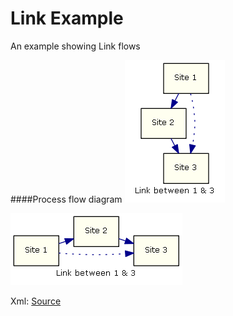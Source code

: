Link Example
===========

An example showing Link flows

####Process flow diagram
![Process Flow Output](./process-top-flow.png)

![Process Flow Output](./process-left-flow.png)

Xml: [Source](./ProcessFlow.xml) 
